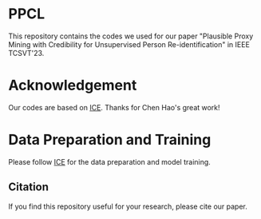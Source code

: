 # PPCL
This repository contains the codes we used for our paper "Plausible Proxy Mining with Credibility for Unsupervised Person Re-identification" in IEEE TCSVT'23.

# Acknowledgement
Our codes are based on [ICE](https://github.com/chenhao2345/ICE). Thanks for Chen Hao's great work!

# Data Preparation and Training
Please follow [ICE](https://github.com/chenhao2345/ICE) for the data preparation and model training. 

## Citation 
If you find this repository useful for your research, please cite our paper.
